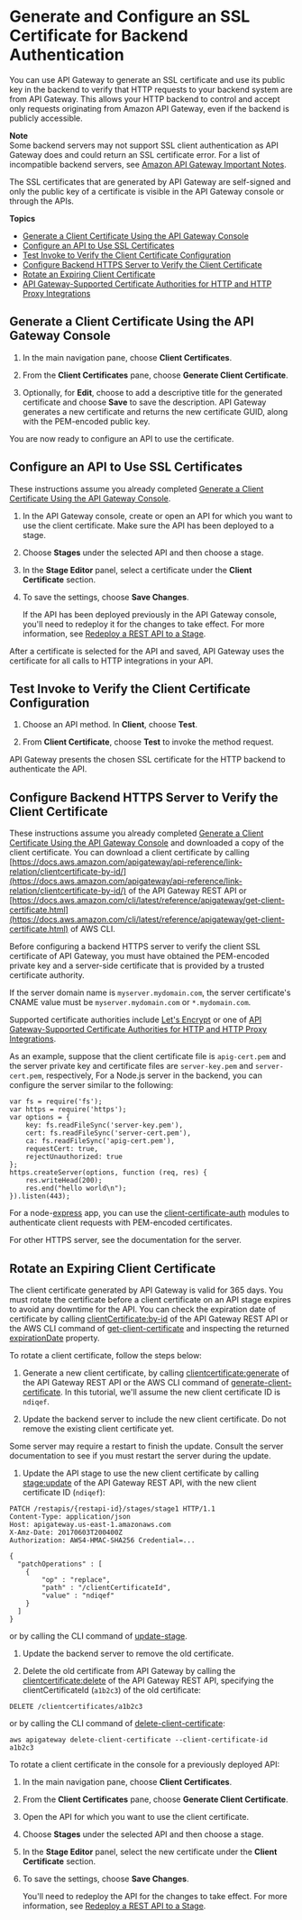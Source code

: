 # Generate and Configure an SSL Certificate for Backend Authentication<a name="getting-started-client-side-ssl-authentication"></a>

 You can use API Gateway to generate an SSL certificate and use its public key in the backend to verify that HTTP requests to your backend system are from API Gateway\. This allows your HTTP backend to control and accept only requests originating from Amazon API Gateway, even if the backend is publicly accessible\. 

**Note**  
 Some backend servers may not support SSL client authentication as API Gateway does and could return an SSL certificate error\. For a list of incompatible backend servers, see [Amazon API Gateway Important Notes](api-gateway-known-issues.md)\. 

 The SSL certificates that are generated by API Gateway are self\-signed and only the public key of a certificate is visible in the API Gateway console or through the APIs\. 

**Topics**
+ [Generate a Client Certificate Using the API Gateway Console](#generate-client-certificate)
+ [Configure an API to Use SSL Certificates](#configure-api)
+ [Test Invoke to Verify the Client Certificate Configuration](#test-invoke)
+ [Configure Backend HTTPS Server to Verify the Client Certificate](#certificate-validation)
+ [Rotate an Expiring Client Certificate](#certificate-rotation)
+ [API Gateway\-Supported Certificate Authorities for HTTP and HTTP Proxy Integrations](api-gateway-supported-certificate-authorities-for-http-endpoints.md)

## Generate a Client Certificate Using the API Gateway Console<a name="generate-client-certificate"></a>

1. In the main navigation pane, choose **Client Certificates**\.

1. From the **Client Certificates** pane, choose **Generate Client Certificate**\.

1.  Optionally, for **Edit**, choose to add a descriptive title for the generated certificate and choose **Save** to save the description\. API Gateway generates a new certificate and returns the new certificate GUID, along with the PEM\-encoded public key\. 

You are now ready to configure an API to use the certificate\.

## Configure an API to Use SSL Certificates<a name="configure-api"></a>

These instructions assume you already completed [Generate a Client Certificate Using the API Gateway Console](#generate-client-certificate)\.

1.  In the API Gateway console, create or open an API for which you want to use the client certificate\. Make sure the API has been deployed to a stage\. 

1. Choose **Stages** under the selected API and then choose a stage\.

1. In the **Stage Editor** panel, select a certificate under the **Client Certificate** section\.

1. To save the settings, choose **Save Changes**\.

   If the API has been deployed previously in the API Gateway console, you'll need to redeploy it for the changes to take effect\. For more information, see [Redeploy a REST API to a Stage](how-to-deploy-api-with-console.md#apigateway-how-to-redeploy-api-console)\.

After a certificate is selected for the API and saved, API Gateway uses the certificate for all calls to HTTP integrations in your API\. 

## Test Invoke to Verify the Client Certificate Configuration<a name="test-invoke"></a>

1. Choose an API method\. In **Client**, choose **Test**\.

1. From **Client Certificate**, choose **Test** to invoke the method request\. 

 API Gateway presents the chosen SSL certificate for the HTTP backend to authenticate the API\. 

## Configure Backend HTTPS Server to Verify the Client Certificate<a name="certificate-validation"></a>

These instructions assume you already completed [Generate a Client Certificate Using the API Gateway Console](#generate-client-certificate) and downloaded a copy of the client certificate\. You can download a client certificate by calling [https://docs.aws.amazon.com/apigateway/api-reference/link-relation/clientcertificate-by-id/](https://docs.aws.amazon.com/apigateway/api-reference/link-relation/clientcertificate-by-id/) of the API Gateway REST API or [https://docs.aws.amazon.com/cli/latest/reference/apigateway/get-client-certificate.html](https://docs.aws.amazon.com/cli/latest/reference/apigateway/get-client-certificate.html) of AWS CLI\. 

 Before configuring a backend HTTPS server to verify the client SSL certificate of API Gateway, you must have obtained the PEM\-encoded private key and a server\-side certificate that is provided by a trusted certificate authority\. 

If the server domain name is `myserver.mydomain.com`, the server certificate's CNAME value must be `myserver.mydomain.com` or `*.mydomain.com`\. 

Supported certificate authorities include [Let's Encrypt](https://letsencrypt.org/) or one of [API Gateway\-Supported Certificate Authorities for HTTP and HTTP Proxy Integrations](api-gateway-supported-certificate-authorities-for-http-endpoints.md)\. 

As an example, suppose that the client certificate file is `apig-cert.pem` and the server private key and certificate files are `server-key.pem` and `server-cert.pem`, respectively, For a Node\.js server in the backend, you can configure the server similar to the following:

```
var fs = require('fs'); 
var https = require('https');
var options = { 
    key: fs.readFileSync('server-key.pem'), 
    cert: fs.readFileSync('server-cert.pem'), 
    ca: fs.readFileSync('apig-cert.pem'), 
    requestCert: true, 
    rejectUnauthorized: true
};
https.createServer(options, function (req, res) { 
    res.writeHead(200); 
    res.end("hello world\n"); 
}).listen(443);
```

For a node\-[express](http://expressjs.com/) app, you can use the [client\-certificate\-auth](https://www.npmjs.com/package/client-certificate-auth) modules to authenticate client requests with PEM\-encoded certificates\. 

For other HTTPS server, see the documentation for the server\.

## Rotate an Expiring Client Certificate<a name="certificate-rotation"></a>

The client certificate generated by API Gateway is valid for 365 days\. You must rotate the certificate before a client certificate on an API stage expires to avoid any downtime for the API\. You can check the expiration date of certificate by calling [clientCertificate:by\-id](https://docs.aws.amazon.com/apigateway/api-reference/link-relation/clientcertificate-by-id) of the API Gateway REST API or the AWS CLI command of [get\-client\-certificate](https://docs.aws.amazon.com/cli/latest/reference/apigateway/get-client-certificate.html) and inspecting the returned [expirationDate](https://docs.aws.amazon.com/apigateway/api-reference/resource/client-certificate/#expirationDate) property\.

To rotate a client certificate, follow the steps below:

1. Generate a new client certificate, by calling [clientcertificate:generate](https://docs.aws.amazon.com/apigateway/api-reference/link-relation/clientcertificate-generate/) of the API Gateway REST API or the AWS CLI command of [generate\-client\-certificate](https://docs.aws.amazon.com/cli/latest/reference/apigateway/generate-client-certificate.html)\. In this tutorial, we'll assume the new client certificate ID is `ndiqef`\.

1.  Update the backend server to include the new client certificate\. Do not remove the existing client certificate yet\.

   Some server may require a restart to finish the update\. Consult the server documentation to see if you must restart the server during the update\.

1.  Update the API stage to use the new client certificate by calling [stage:update](https://docs.aws.amazon.com/apigateway/api-reference/link-relation/stage-update/) of the API Gateway REST API, with the new client certificate ID \(`ndiqef`\):

   ```
   PATCH /restapis/{restapi-id}/stages/stage1 HTTP/1.1
   Content-Type: application/json
   Host: apigateway.us-east-1.amazonaws.com
   X-Amz-Date: 20170603T200400Z
   Authorization: AWS4-HMAC-SHA256 Credential=...
   
   {
     "patchOperations" : [
       {
           "op" : "replace",
           "path" : "/clientCertificateId",
           "value" : "ndiqef"
       }
     ]
   }
   ```

   or by calling the CLI command of [update\-stage](https://docs.aws.amazon.com/cli/latest/reference/apigateway/update-stage.html)\.

1.  Update the backend server to remove the old certificate\.

1.  Delete the old certificate from API Gateway by calling the [clientcertificate:delete](https://docs.aws.amazon.com/apigateway/api-reference/link-relation/clientcertificate-delete/) of the API Gateway REST API, specifying the clientCertificateId \(`a1b2c3`\) of the old certificate:

   ```
   DELETE /clientcertificates/a1b2c3 
   ```

   or by calling the CLI command of [delete\-client\-certificate](https://docs.aws.amazon.com/cli/latest/reference/apigateway/delete-client-certificate.html):

   ```
   aws apigateway delete-client-certificate --client-certificate-id a1b2c3
   ```

To rotate a client certificate in the console for a previously deployed API:

1. In the main navigation pane, choose **Client Certificates**\.

1. From the **Client Certificates** pane, choose **Generate Client Certificate**\.

1.  Open the API for which you want to use the client certificate\. 

1. Choose **Stages** under the selected API and then choose a stage\.

1. In the **Stage Editor** panel, select the new certificate under the **Client Certificate** section\.

1. To save the settings, choose **Save Changes**\.

   You'll need to redeploy the API for the changes to take effect\. For more information, see [Redeploy a REST API to a Stage](how-to-deploy-api-with-console.md#apigateway-how-to-redeploy-api-console)\.